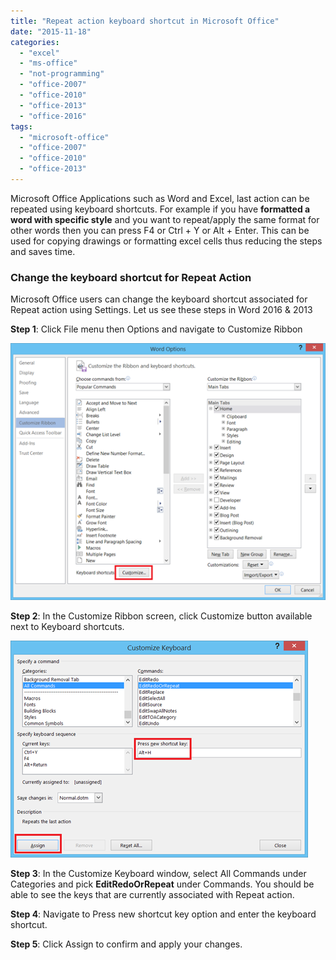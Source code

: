 ```yaml
---
title: "Repeat action keyboard shortcut in Microsoft Office"
date: "2015-11-18"
categories: 
  - "excel"
  - "ms-office"
  - "not-programming"
  - "office-2007"
  - "office-2010"
  - "office-2013"
  - "office-2016"
tags: 
  - "microsoft-office"
  - "office-2007"
  - "office-2010"
  - "office-2013"
---
```


Microsoft Office Applications such as Word and Excel, last action can be repeated using keyboard shortcuts. For example if you have **formatted a word with specific style** and you want to repeat/apply the same format for other words then you can press F4 or Ctrl + Y or Alt + Enter. This can be used for copying drawings or formatting excel cells thus reducing the steps and saves time.

### Change the keyboard shortcut for Repeat Action

Microsoft Office users can change the keyboard shortcut associated for Repeat action using Settings. Let us see these steps in Word 2016 & 2013

**Step 1**: Click File menu then Options and navigate to Customize Ribbon

[![Customize Keyboard Shortcuts in Microsoft Office](/assets/images/3_image_thumb40.png "Customize Keyboard Shortcuts in Microsoft Office")](http://blogmines.com/blog/wp-content/uploads/2014/07/image40.png)

**Step 2**: In the Customize Ribbon screen, click Customize button available next to Keyboard shortcuts.

[![Change keyboard shortcut for Repeat Action](/assets/images/4_image_thumb41.png "Change keyboard shortcut for Repeat Action")](http://blogmines.com/blog/wp-content/uploads/2014/07/image41.png)

**Step 3**: In the Customize Keyboard window, select All Commands under Categories and pick **EditRedoOrRepeat** under Commands. You should be able to see the keys that are currently associated with Repeat action.

**Step 4**: Navigate to Press new shortcut key option and enter the keyboard shortcut.

**Step 5**: Click Assign to confirm and apply your changes.
